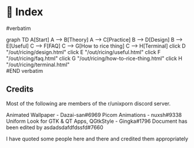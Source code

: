 # 🍱 Index

#verbatim
<div class="block-center">
<div class="mermaid">
graph TD
    A[Start]
    A --> B[Theory]
    A --> C[Practice]
    B --> D[Design]
    B --> E[Useful]
    C --> F[FAQ]
    C --> G[How to rice thing]
    C --> H[Terminal]
    click D "/out/ricing/design.html"
    click E "/out/ricing/useful.html"
    click F "/out/ricing/faq.html"
    click G "/out/ricing/how-to-rice-thing.html"
    click H "/out/ricing/terminal.html"
    </div></div>
#END verbatim

## Credits
Most of the following are members of the r/unixporn discord server.

Animated Wallpaper - Dazai-san#6969
Picom Animations - nuxsh#9338
Uniform Look for GTK & QT Apps, QGtkStyle - Gingka#1796 
Document has been edited by asdadsdafdfdssfd#7660

I have quoted some people here and there and credited them appropriately
